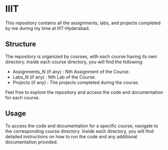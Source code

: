# IIIT

This repository contains all the assignments, labs, and projects completed by me during my time at IIIT-Hyderabad.

## Structure

The repository is organized by courses, with each course having its own directory. Inside each course directory, you will find the following:

- Assignments_N (if any) : Nth Assignment of the Course.
- Labs_N (if any) : Nth Lab of the Course.
- Projects (if any) : The projects completed during the course.

Feel free to explore the repository and access the code and documentation for each course.

## Usage

To access the code and documentation for a specific course, navigate to the corresponding course directory. Inside each directory, you will find detailed instructions on how to run the code and any additional documentation provided.
